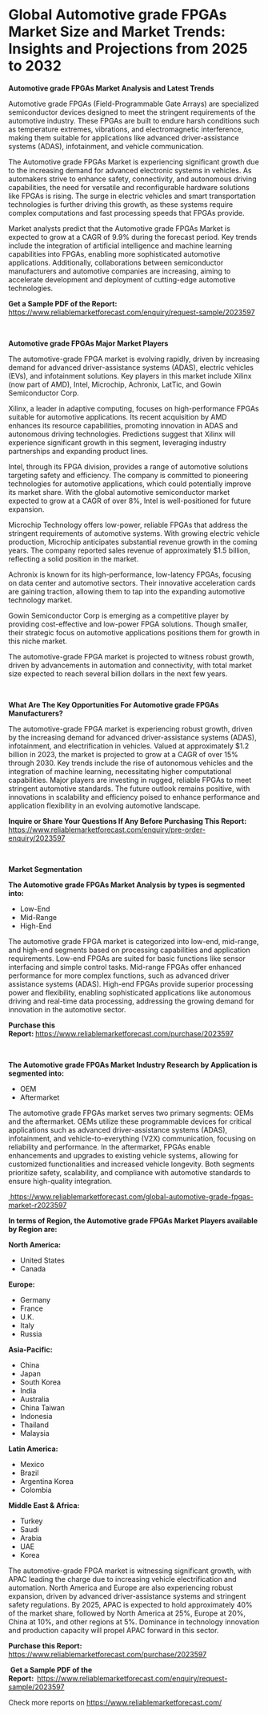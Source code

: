 <p><h1>Global Automotive grade FPGAs Market Size and Market Trends: Insights and Projections from 2025 to 2032</h1></p><p><strong>Automotive grade FPGAs Market Analysis and Latest Trends</strong></p>
<p><p>Automotive grade FPGAs (Field-Programmable Gate Arrays) are specialized semiconductor devices designed to meet the stringent requirements of the automotive industry. These FPGAs are built to endure harsh conditions such as temperature extremes, vibrations, and electromagnetic interference, making them suitable for applications like advanced driver-assistance systems (ADAS), infotainment, and vehicle communication.</p><p>The Automotive grade FPGAs Market is experiencing significant growth due to the increasing demand for advanced electronic systems in vehicles. As automakers strive to enhance safety, connectivity, and autonomous driving capabilities, the need for versatile and reconfigurable hardware solutions like FPGAs is rising. The surge in electric vehicles and smart transportation technologies is further driving this growth, as these systems require complex computations and fast processing speeds that FPGAs provide.</p><p>Market analysts predict that the Automotive grade FPGAs Market is expected to grow at a CAGR of 9.9% during the forecast period. Key trends include the integration of artificial intelligence and machine learning capabilities into FPGAs, enabling more sophisticated automotive applications. Additionally, collaborations between semiconductor manufacturers and automotive companies are increasing, aiming to accelerate development and deployment of cutting-edge automotive technologies.</p></p>
<p><strong>Get a Sample PDF of the Report:&nbsp;</strong> <a href="https://www.reliablemarketforecast.com/enquiry/request-sample/2023597?utm_campaign=3381&utm_medium=2&utm_source=Github&utm_content=ia&utm_term=29032025&utm_id=automotive-grade-fpgas">https://www.reliablemarketforecast.com/enquiry/request-sample/2023597</a></p>
<p>&nbsp;</p>
<p><strong>Automotive grade FPGAs Major Market Players</strong></p>
<p><p>The automotive-grade FPGA market is evolving rapidly, driven by increasing demand for advanced driver-assistance systems (ADAS), electric vehicles (EVs), and infotainment solutions. Key players in this market include Xilinx (now part of AMD), Intel, Microchip, Achronix, LatTic, and Gowin Semiconductor Corp.</p><p>Xilinx, a leader in adaptive computing, focuses on high-performance FPGAs suitable for automotive applications. Its recent acquisition by AMD enhances its resource capabilities, promoting innovation in ADAS and autonomous driving technologies. Predictions suggest that Xilinx will experience significant growth in this segment, leveraging industry partnerships and expanding product lines.</p><p>Intel, through its FPGA division, provides a range of automotive solutions targeting safety and efficiency. The company is committed to pioneering technologies for automotive applications, which could potentially improve its market share. With the global automotive semiconductor market expected to grow at a CAGR of over 8%, Intel is well-positioned for future expansion.</p><p>Microchip Technology offers low-power, reliable FPGAs that address the stringent requirements of automotive systems. With growing electric vehicle production, Microchip anticipates substantial revenue growth in the coming years. The company reported sales revenue of approximately $1.5 billion, reflecting a solid position in the market.</p><p>Achronix is known for its high-performance, low-latency FPGAs, focusing on data center and automotive sectors. Their innovative acceleration cards are gaining traction, allowing them to tap into the expanding automotive technology market.</p><p>Gowin Semiconductor Corp is emerging as a competitive player by providing cost-effective and low-power FPGA solutions. Though smaller, their strategic focus on automotive applications positions them for growth in this niche market.</p><p>The automotive-grade FPGA market is projected to witness robust growth, driven by advancements in automation and connectivity, with total market size expected to reach several billion dollars in the next few years.</p></p>
<p>&nbsp;</p>
<p><strong>What Are The Key Opportunities For Automotive grade FPGAs Manufacturers?</strong></p>
<p><p>The automotive-grade FPGA market is experiencing robust growth, driven by the increasing demand for advanced driver-assistance systems (ADAS), infotainment, and electrification in vehicles. Valued at approximately $1.2 billion in 2023, the market is projected to grow at a CAGR of over 15% through 2030. Key trends include the rise of autonomous vehicles and the integration of machine learning, necessitating higher computational capabilities. Major players are investing in rugged, reliable FPGAs to meet stringent automotive standards. The future outlook remains positive, with innovations in scalability and efficiency poised to enhance performance and application flexibility in an evolving automotive landscape.</p></p>
<p><strong>Inquire or Share Your Questions If Any Before Purchasing This Report:</strong> <a href="https://www.reliablemarketforecast.com/enquiry/pre-order-enquiry/2023597?utm_campaign=3381&utm_medium=2&utm_source=Github&utm_content=ia&utm_term=29032025&utm_id=automotive-grade-fpgas">https://www.reliablemarketforecast.com/enquiry/pre-order-enquiry/2023597</a></p>
<p>&nbsp;</p>
<p><strong>Market Segmentation</strong></p>
<p><strong>The Automotive grade FPGAs Market Analysis by types is segmented into:</strong></p>
<p><ul><li>Low-End</li><li>Mid-Range</li><li>High-End</li></ul></p>
<p><p>The automotive grade FPGA market is categorized into low-end, mid-range, and high-end segments based on processing capabilities and application requirements. Low-end FPGAs are suited for basic functions like sensor interfacing and simple control tasks. Mid-range FPGAs offer enhanced performance for more complex functions, such as advanced driver assistance systems (ADAS). High-end FPGAs provide superior processing power and flexibility, enabling sophisticated applications like autonomous driving and real-time data processing, addressing the growing demand for innovation in the automotive sector.</p></p>
<p><strong>Purchase this Report:&nbsp;</strong><a href="https://www.reliablemarketforecast.com/purchase/2023597?utm_campaign=3381&utm_medium=2&utm_source=Github&utm_content=ia&utm_term=29032025&utm_id=automotive-grade-fpgas">https://www.reliablemarketforecast.com/purchase/2023597</a></p>
<p>&nbsp;</p>
<p><strong>The Automotive grade FPGAs Market Industry Research by Application is segmented into:</strong></p>
<p><ul><li>OEM</li><li>Aftermarket</li></ul></p>
<p><p>The automotive grade FPGAs market serves two primary segments: OEMs and the aftermarket. OEMs utilize these programmable devices for critical applications such as advanced driver-assistance systems (ADAS), infotainment, and vehicle-to-everything (V2X) communication, focusing on reliability and performance. In the aftermarket, FPGAs enable enhancements and upgrades to existing vehicle systems, allowing for customized functionalities and increased vehicle longevity. Both segments prioritize safety, scalability, and compliance with automotive standards to ensure high-quality integration.</p></p>
<p><a href="https://www.reliablemarketforecast.com/global-automotive-grade-fpgas-market-r2023597?utm_campaign=3381&utm_medium=2&utm_source=Github&utm_content=ia&utm_term=29032025&utm_id=automotive-grade-fpgas">&nbsp;https://www.reliablemarketforecast.com/global-automotive-grade-fpgas-market-r2023597</a></p>
<p><strong>In terms of Region, the Automotive grade FPGAs Market Players available by Region are:</strong></p>
<p>
    <p> <strong> North America: </strong>
        <ul>
            <li>United States</li>
            <li>Canada</li>
        </ul>
        </p> 
    <p> <strong> Europe: </strong>
        <ul>
            <li>Germany</li>
            <li>France</li>
            <li>U.K.</li>
            <li>Italy</li>
            <li>Russia</li>
        </ul>
        </p> 
    <p> <strong> Asia-Pacific: </strong>
        <ul>
            <li>China</li>
            <li>Japan</li>
            <li>South Korea</li>
            <li>India</li>
            <li>Australia</li>
            <li>China Taiwan</li>
            <li>Indonesia</li>
            <li>Thailand</li>
            <li>Malaysia</li>
        </ul>
        </p> 
    <p> <strong> Latin America: </strong>
        <ul>
            <li>Mexico</li>
            <li>Brazil</li>
            <li>Argentina Korea</li>
            <li>Colombia</li>
        </ul>
        </p> 
    <p> <strong> Middle East & Africa: </strong>
        <ul>
            <li>Turkey</li>
            <li>Saudi</li>
            <li>Arabia</li>
            <li>UAE</li>
            <li>Korea</li>
        </ul>
    </p>
    </p>
<p><p>The automotive-grade FPGA market is witnessing significant growth, with APAC leading the charge due to increasing vehicle electrification and automation. North America and Europe are also experiencing robust expansion, driven by advanced driver-assistance systems and stringent safety regulations. By 2025, APAC is expected to hold approximately 40% of the market share, followed by North America at 25%, Europe at 20%, China at 10%, and other regions at 5%. Dominance in technology innovation and production capacity will propel APAC forward in this sector.</p></p>
<p><strong>Purchase this Report: </strong><a href="https://www.reliablemarketforecast.com/purchase/2023597?utm_campaign=3381&utm_medium=2&utm_source=Github&utm_content=ia&utm_term=29032025&utm_id=automotive-grade-fpgas">https://www.reliablemarketforecast.com/purchase/2023597</a></p>
<p>&nbsp;<strong>Get a Sample PDF of the Report:&nbsp;&nbsp;</strong><a href="https://www.reliablemarketforecast.com/enquiry/request-sample/2023597?utm_campaign=3381&utm_medium=2&utm_source=Github&utm_content=ia&utm_term=29032025&utm_id=automotive-grade-fpgas">https://www.reliablemarketforecast.com/enquiry/request-sample/2023597</a></p>
<p><strong></strong></p>
<p>Check more reports on <a href="https://www.reliablemarketforecast.com/?utm_campaign=3381&utm_medium=2&utm_source=Github&utm_content=ia&utm_term=29032025&utm_id=automotive-grade-fpgas">https://www.reliablemarketforecast.com/</a></p>